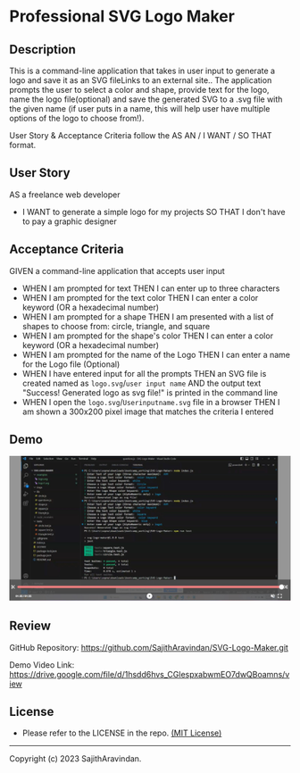 # Professional SVG Logo Maker

## Description
This is a command-line application that takes in user input to generate a logo and save it as an SVG fileLinks to an external site.. The application prompts the user to select a color and shape, provide text for the logo, name the logo file(optional) and save the generated SVG to a .svg file with the given name (if user puts in a name, this will help user have multiple options of the logo to choose from!).

User Story & Acceptance Criteria follow the AS AN / I WANT / SO THAT format.

## User Story
AS a freelance web developer
* I WANT to generate a simple logo for my projects
SO THAT I don't have to pay a graphic designer

## Acceptance Criteria

GIVEN a command-line application that accepts user input

* WHEN I am prompted for text
    THEN I can enter up to three characters
* WHEN I am prompted for the text color
    THEN I can enter a color keyword (OR a hexadecimal number)
* WHEN I am prompted for a shape
    THEN I am presented with a list of shapes to choose from: circle, triangle, and square
* WHEN I am prompted for the shape's color
    THEN I can enter a color keyword (OR a hexadecimal number)
* WHEN I am prompted for the name of the Logo
    THEN I can enter a name for the Logo file (Optional)
* WHEN I have entered input for all the prompts
    THEN an SVG file is created named as `logo.svg`/`user input name`
    AND the output text "Success! Generated logo as svg file!" is printed in the command line
* WHEN I open the `logo.svg`/`Userinputname.svg` file in a browser
    THEN I am shown a 300x200 pixel image that matches the criteria I entered



## Demo

[![Watch the video](./imgs/demo.jpg)](https://drive.google.com/file/d/1hsdd6hvs_CGlespxabwmEO7dwQBoamns/view)

## Review

GitHub Repository: https://github.com/SajithAravindan/SVG-Logo-Maker.git

Demo Video Link: https://drive.google.com/file/d/1hsdd6hvs_CGlespxabwmEO7dwQBoamns/view

## License
- Please refer to the LICENSE in the repo. <a href="https://github.com/SajithAravindan/readme-generator-NJS/blob/main/LICENSE">(MIT License)</a>


---

Copyright (c) 2023 SajithAravindan.

